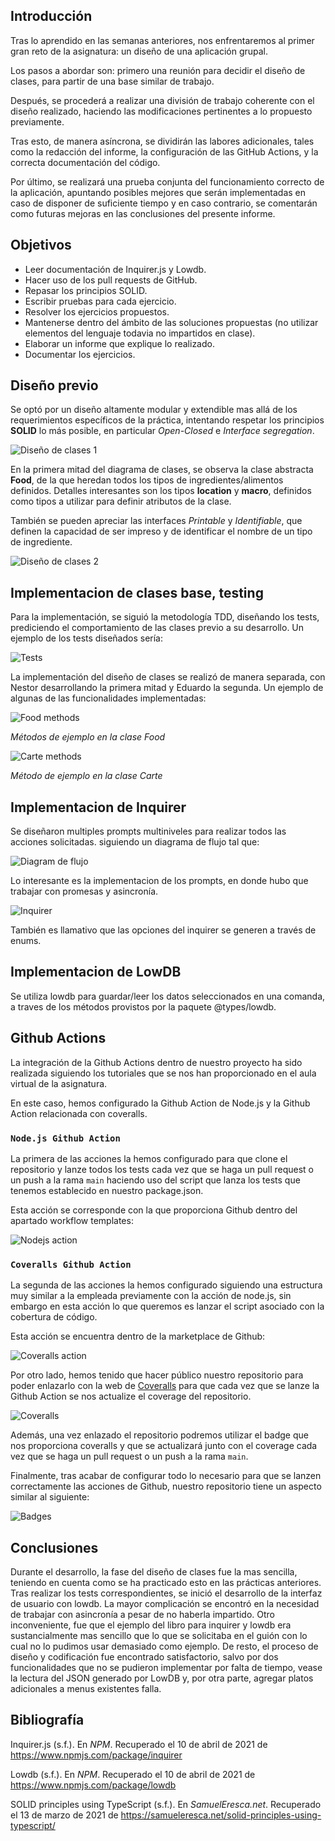 ## Introducción

Tras lo aprendido en las semanas anteriores, nos enfrentaremos al primer gran reto de la asignatura: un diseño de una aplicación grupal. 

Los pasos a abordar son: primero una reunión para decidir el diseño de clases, para partir de una base similar de trabajo.

Después, se procederá a realizar una división de trabajo coherente con el diseño realizado, haciendo las modificaciones pertinentes a lo propuesto previamente.

Tras esto, de manera asíncrona, se dividirán las labores adicionales, tales como la redacción del informe, la configuración de las GitHub Actions, y la correcta documentación del código.

Por último, se realizará una prueba conjunta del funcionamiento correcto de la aplicación, apuntando posibles mejores que serán implementadas en caso de disponer de suficiente tiempo y en caso contrario, se comentarán como futuras mejoras en las conclusiones del presente informe.

## Objetivos

- Leer documentación de Inquirer.js y Lowdb.
- Hacer uso de los pull requests de GitHub.
- Repasar los principios SOLID.
- Escribir pruebas para cada ejercicio.
- Resolver los ejercicios propuestos.
- Mantenerse dentro del ámbito de las soluciones propuestas (no utilizar elementos del lenguaje todavia no impartidos en clase).
- Elaborar un informe que explique lo realizado.
- Documentar los ejercicios.

## Diseño previo

Se optó por un diseño altamente modular y extendible mas allá de los requerimientos específicos de la práctica, intentando respetar los principios __SOLID__ lo más posible, en particular _Open-Closed_ e _Interface segregation_.

![Diseño de clases 1](img/diseño-previo1.png)

En la primera mitad del diagrama de clases, se observa la clase abstracta __Food__, de la que heredan todos los tipos de ingredientes/alimentos definidos. Detalles interesantes son los tipos __location__ y __macro__, definidos como tipos a utilizar para definir atributos de la clase.

También se pueden apreciar las interfaces _Printable_ y _Identifiable_, que definen la capacidad de ser impreso y de identificar el nombre de un tipo de ingrediente.

![Diseño de clases 2](img/diseño-previo2.png)

## Implementacion de clases base, testing

Para la implementación, se siguió la metodología TDD, diseñando los tests, prediciendo el comportamiento de las clases previo a su desarrollo. Un ejemplo de los tests diseñados sería:

![Tests](img/tests-example.png)

La implementación del diseño de clases se realizó de manera separada, con Nestor desarrollando la primera mitad y Eduardo la segunda. Un ejemplo de algunas de las funcionalidades implementadas: 

![Food methods](img/food-methods.png)

_Métodos de ejemplo en la clase Food_

![Carte methods](img/carte-methods.png)

_Método de ejemplo en la clase Carte_
## Implementacion de Inquirer

Se diseñaron multiples prompts multiniveles para realizar todos las acciones solicitadas. siguiendo un diagrama de flujo tal que:

![Diagram de flujo](img/flowchart.png)

Lo interesante es la implementacion de los prompts, en donde hubo que trabajar con promesas y asincronía.

![Inquirer](img/inquirer-test.png)

También es llamativo que las opciones del inquirer se generen a través de enums.

## Implementacion de LowDB

Se utiliza lowdb para guardar/leer los datos seleccionados en una comanda, a traves de los métodos provistos por la paquete @types/lowdb.

## Github Actions

La integración de la Github Actions dentro de nuestro proyecto ha sido realizada siguiendo los tutoriales que se nos han proporcionado en el aula virtual de la asignatura.

En este caso, hemos configurado la Github Action de Node.js y la Github Action relacionada con coveralls. 

### ```Node.js Github Action```
La primera de las acciones la hemos configurado para que clone el repositorio y lanze todos los tests cada vez que se haga un pull request o un push a la rama ```main``` haciendo uso del script que lanza los tests que tenemos establecido en nuestro package.json. 

Esta acción se corresponde con la que proporciona Github dentro del apartado workflow templates:


![Nodejs action](img/node-action.png)


### ```Coveralls Github Action```
La segunda de las acciones la hemos configurado siguiendo una estructura muy similar a la empleada previamente con la acción de node.js, sin embargo en esta acción lo que queremos es lanzar el script asociado con la cobertura de código. 

Esta acción se encuentra dentro de la marketplace de Github:

![Coveralls action](img/coveralls-action.png)


Por otro lado, hemos tenido que hacer público nuestro repositorio para poder enlazarlo con la web de [Coveralls]() para que cada vez que se lanze la Github Action se nos actualize el coverage del repositorio.

![Coveralls](img/coveralls.png)

Además, una vez enlazado el repositorio podremos utilizar el badge que nos proporciona coveralls y que se actualizará junto con el coverage cada vez que se haga un pull request o un push a la rama ```main```. 

Finalmente, tras acabar de configurar todo lo necesario para que se lanzen correctamente las acciones de Github, nuestro repositorio tiene un aspecto similar al siguiente: 

![Badges](img/badges.png)

## Conclusiones

Durante el desarrollo, la fase del diseño de clases fue la mas sencilla, teniendo en cuenta como se ha practicado esto en las prácticas anteriores. Tras realizar los tests correspondientes, se inició el desarrollo de la interfaz de usuario con lowdb. La mayor complicación se encontró en la necesidad de trabajar con asincronía a pesar de no haberla impartido. Otro inconveniente, fue que el ejemplo del libro para inquirer y lowdb era sustancialmente mas sencillo que lo que se solicitaba en el guión con lo cual no lo pudimos usar demasiado como ejemplo. De resto, el proceso de diseño y codificación fue encontrado satisfactorio, salvo por dos funcionalidades que no se pudieron implementar por falta de tiempo, vease la lectura del JSON generado por LowDB y, por otra parte, agregar platos adicionales a menus existentes falla.
## Bibliografía

Inquirer.js (s.f.). En _NPM_. Recuperado el 10 de abril de 2021 de https://www.npmjs.com/package/inquirer

Lowdb (s.f.). En _NPM_. Recuperado el 10 de abril de 2021 de https://www.npmjs.com/package/lowdb

SOLID principles using TypeScript (s.f.). En _SamuelEresca.net_. Recuperado el 13 de marzo de 2021 de https://samueleresca.net/solid-principles-using-typescript/


